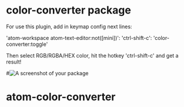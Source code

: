 # color-converter package

For use this plugin, add in keymap config next lines:

'atom-workspace atom-text-editor:not([mini])':
    'ctrl-shift-c': 'color-converter:toggle'

Then select RGB/RGBA/HEX color, hit the hotkey 'ctrl-shift-c' and get a result!

#![A screenshot of your package]()
# atom-color-converter 
